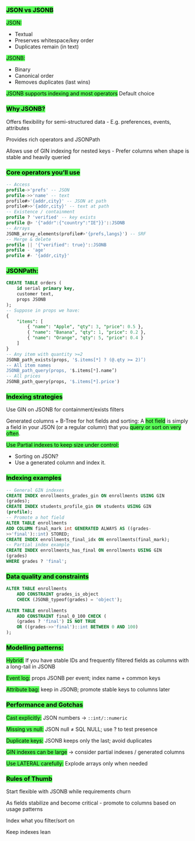 ### <mark style="background: #04FF00A6;">JSON vs JSONB</mark>

<mark style="background: #04FF00A6;">JSON:</mark>
- Textual
- Preserves whitespace/key order
- Duplicates remain (in text)

<mark style="background: #04FF00A6;">JSONB:</mark>
- Binary
- Canonical order
- Removes duplicates (last wins)

<mark style="background: #04FF00A6;">JSONB supports indexing and most operators</mark> Default choice

### <mark style="background: #04FF00A6;">Why JSONB?</mark>

Offers flexibility for semi-structured data - E.g. preferences, events, attributes

Provides rich operators and JSONPath

Allows use of GIN indexing for nested keys - Prefer columns when shape is stable and heavily queried

### <mark style="background: #04FF00A6;">Core operators you’ll use</mark>

```sql
-- Access
profile->'prefs' -- JSON
profile->>'name' -- text
profile#>'{addr,city}' -- JSON at path
profile#>>'{addr,city}' -- text at path
-- Existence / containment
profile ? 'verified' -- key exists
profile @> '{"addr":{"country":"IE"}}'::JSONB
-- Arrays
JSONB_array_elements(profile#>'{prefs,langs}') -- SRF
-- Merge & delete
profile || '{"verified": true}'::JSONB
profile - 'age'
profile #- '{addr,city}'
```

### <mark style="background: #04FF00A6;">JSONPath:</mark>

```sql
CREATE TABLE orders (
	id serial primary key,
	customer text,
	props JSONB
);
-- Suppose in props we have:
{
	"items": [
		{ "name": "Apple", "qty": 3, "price": 0.5 },
		{ "name": "Banana", "qty": 1, "price": 0.2 },
		{ "name": "Orange", "qty": 5, "price": 0.4 }
	]
}
-- Any item with quantity >=2
JSONB_path_exists(props, '$.items[*] ? (@.qty >= 2)’)
-- All item names
JSONB_path_query(props, '$.items[*].name’)
-- All prices
JSONB_path_query(props, '$.items[*].price')
```

### <mark style="background: #04FF00A6;">Indexing strategies</mark>

Use GIN on JSONB for containment/exists filters

Generated columns + B-Tree for hot fields and sorting: A <mark style="background: #04FF00A6;">hot field</mark> is simply a field in your JSON (or a regular column) that you <mark style="background: #04FF00A6;">query or sort on very often</mark>.

<mark style="background: #04FF00A6;">Use Partial indexes to keep size under control:</mark>
- Sorting on JSON?
- Use a generated column and index it.

### <mark style="background: #04FF00A6;">Indexing examples</mark>

```sql
-- General GIN indexes
CREATE INDEX enrollments_grades_gin ON enrollments USING GIN
(grades);
CREATE INDEX students_profile_gin ON students USING GIN
(profile);
-- Promote a hot field
ALTER TABLE enrollments
ADD COLUMN final_mark int GENERATED ALWAYS AS ((grades-
>>'final')::int) STORED;
CREATE INDEX enrollments_final_idx ON enrollments(final_mark);
-- Partial index example
CREATE INDEX enrollments_has_final ON enrollments USING GIN
(grades)
WHERE grades ? 'final';
```

### <mark style="background: #04FF00A6;">Data quality and constraints</mark>

```sql
ALTER TABLE enrollments
	ADD CONSTRAINT grades_is_object
	CHECK (JSONB_typeof(grades) = 'object');
	
ALTER TABLE enrollments
	ADD CONSTRAINT final_0_100 CHECK (
	(grades ? 'final') IS NOT TRUE
	OR ((grades->>'final')::int BETWEEN 0 AND 100)
);
```

### <mark style="background: #04FF00A6;">Modelling patterns:</mark>

<mark style="background: #04FF00A6;">Hybrid:</mark> If you have stable IDs and frequently filtered fields as columns with a long-tail in JSONB

<mark style="background: #04FF00A6;">Event log:</mark> props JSONB per event; index name + common keys

<mark style="background: #04FF00A6;">Attribute bag:</mark> keep in JSONB; promote stable keys to columns later

### <mark style="background: #04FF00A6;">Performance and Gotchas</mark>

<mark style="background: #04FF00A6;">Cast explicitly:</mark> JSON numbers → ``::int/::numeric``

<mark style="background: #04FF00A6;">Missing vs null:</mark> JSON null ≠ SQL NULL; use ? to test presence

<mark style="background: #04FF00A6;">Duplicate keys:</mark> JSONB keeps only the last; avoid duplicates

<mark style="background: #04FF00A6;">GIN indexes can be large</mark> → consider partial indexes / generated
columns

<mark style="background: #04FF00A6;">Use LATERAL carefully:</mark> Explode arrays only when needed

### <mark style="background: #04FF00A6;">Rules of Thumb</mark>

Start flexible with JSONB while requirements churn

As fields stabilize and become critical - promote to columns based on usage patterns

Index what you filter/sort on

Keep indexes lean